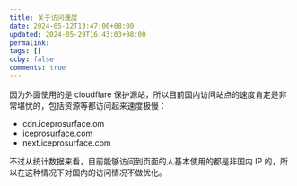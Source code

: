 ```yaml
---
title: 关于访问速度
date: 2024-05-12T13:47:00+08:00
updated: 2024-05-29T16:43:03+08:00
permalink: 
tags: []
ccby: false
comments: true
---
```

因为外面使用的是 cloudflare 保护源站，所以目前国内访问站点的速度肯定是非常堪忧的，包括资源等都访问起来速度极慢：

+ cdn.iceprosurface.om
+ iceprosurface.com
+ next.iceprosurface.com

不过从统计数据来看，目前能够访问到页面的人基本使用的都是非国内 IP 的，所以在这种情况下对国内的访问情况不做优化。